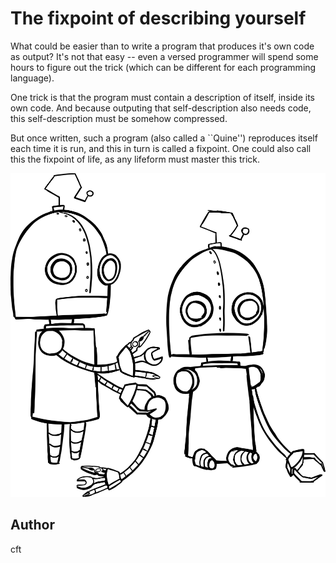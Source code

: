 <!-- BEGIN TITLE -->
# The fixpoint of describing yourself
<!-- END TITLE -->

<!-- BEGIN BODY -->
What could be easier than to write a program that produces it's own
code as output? It's not that easy -- even a versed programmer will
spend some hours to figure out the trick (which can be different for each
programming language).

One trick is that the program must contain a description of itself,
inside its own code. And because outputing that self-description also
needs code, this self-description must be somehow compressed.

But once written, such a program (also called a ``Quine'') reproduces
itself each time it is run, and this in turn is called a fixpoint.
One could also call this the fixpoint of life, as any lifeform must
master this trick.
<!-- END BODY -->

![speech bubble](../images/image-121-quine.svg)

## Author
<!-- BEGIN AUTHOR -->
cft
<!-- END AUTHOR -->
